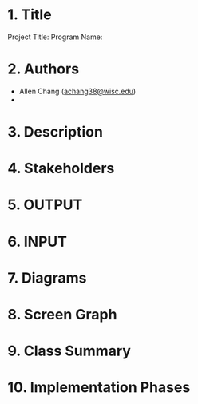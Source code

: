 # 1. Title
Project Title:
Program Name:

# 2. Authors
* Allen Chang (achang38@wisc.edu)
* 
# 3. Description

# 4. Stakeholders

# 5. OUTPUT

# 6. INPUT

# 7. Diagrams

# 8. Screen Graph

# 9. Class Summary

# 10. Implementation Phases
